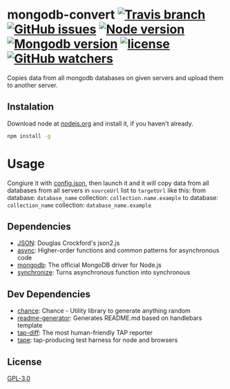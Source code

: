 # mongodb-convert [![Travis branch](https://img.shields.io/travis/VOID404/MongoDB-convert/master.svg?maxAge=2592000&style=flat-square)](https://travis-ci.org/VOID404/MongoDB-convert) [![GitHub issues](https://img.shields.io/github/issues/VOID404/MongoDB-convert.svg?maxAge=2592000&style=flat-square)](https://github.com/VOID404/MongoDB-convert/issues) [![Node version](https://img.shields.io/badge/node-4.4.7-brightgreen.svg?style=flat-square)](https://nodejs.org/en/) [![Mongodb version](https://img.shields.io/badge/mongodb-3.2.7-brightgreen.svg?style=flat-square)](https://www.mongodb.com/download-center?jmp=nav#community) [![license](https://img.shields.io/badge/license-GPU--3.0-brightgreen.svg?style=flat-square)](https://raw.githubusercontent.com/VOID404/MongoDB-convert/master/LICENSE) [![GitHub watchers](https://img.shields.io/github/watchers/VOID404/MongoDB-convert.png?style=social&label=Watch&maxAge=2592000)]() 
Copies data from all mongodb databases on given servers and upload them to another server.

## Instalation

Download node at [nodejs.org](https://nodejs.org/en/) and install it, if you haven't already.
```sh
npm install -g
```

# Usage

Congiure it with [config.json](config.json), then launch it and
it will copy data from all databases from all servers in `sourceUrl` list to `targetUrl` like this:
from database: `database_name` collection: `collection.name.example` to database: `collection_name` collection: `database_name.example`

## Dependencies

- [JSON](http://json.org): Douglas Crockford&#x27;s json2.js
- [async](https://github.com/caolan/async#readme): Higher-order functions and common patterns for asynchronous code
- [mongodb](https://github.com/mongodb/node-mongodb-native): The official MongoDB driver for Node.js
- [synchronize](http://alexeypetrushin.github.com/synchronize): Turns asynchronous function into synchronous

## Dev Dependencies

- [chance](http://chancejs.com): Chance - Utility library to generate anything random
- [readme-generator](https://github.com/void404/readme-generator#readme): Generates README.md based on handlebars template
- [tap-diff](https://github.com/axross/tap-diff#readme): The most human-friendly TAP reporter
- [tape](https://github.com/substack/tape): tap-producing test harness for node and browsers

## License

[GPL-3.0](LICENSE)

